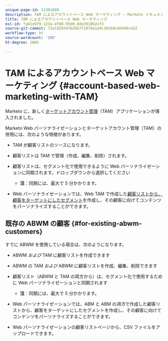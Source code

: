 ```yaml
---
unique-page-id: 11381689
description: TAM によるアカウントベース Web マーケティング — Marketo ドキュメント — 製品ドキュメント
title: TAM によるアカウントベース Web マーケティング
exl-id: fa81e979-123a-4f60-95d0-dde3918b2ef3
source-git-commit: 72e1d29347bd5b77107da1e9c30169cb6490c432
workflow-type: ht
source-wordcount: '195'
ht-degree: 100%

---
```


# TAM によるアカウントベース Web マーケティング {#account-based-web-marketing-with-TAM}

Marketo に、新しく[ターゲットアカウント管理](/help/marketo/product-docs/target-account-management/setup-tam/target-account-management-overview.md)（TAM）アプリケーションが導入されました。

Marketo Web パーソナライゼーションとターゲットアカウント管理（TAM）の併用には、次のような特徴があります。

* TAM が顧客リストのソースになります。
* 顧客リストは TAM で管理（作成、編集、削除）されます。
* 顧客リストは、セグメント化で使用できるように Web パーソナライゼーションに同期されます。ドロップダウンから選択してください

   * **注**：同期には、最大で 5 分かかります。

* Web パーソナライゼーションでは、Web TAM で作成した[顧客リストから、顧客をターゲットにしたセグメント](/help/marketo/product-docs/web-personalization/account-based-web-marketing/create-a-new-account-list.md)を作成し、その顧客に向けてコンテンツをパーソナライズすることができます。

## 既存の ABWM の顧客 {#for-existing-abwm-customers}

すでに ABWM を使用している場合は、次のようになります。

* ABWM _および_ TAM に顧客リストを作成できます
* ABWM の TAM _および_ ABWM に顧客リストを作成、編集、削除できます
* 顧客リスト（ABWM と TAM の両方から）は、セグメント化で使用するために Web パーソナライゼーションと同期されます

   * **注**：同期には、最大で 5 分かかります。

* Web パーソナライゼーションでは、ABM と ABM の&#x200B;_両方_&#x200B;で作成した顧客リストから、顧客をターゲットにしたセグメントを作成し、その顧客に向けてコンテンツをパーソナライズすることができます。
* Web パーソナライゼーションの顧客リストページから、CSV ファイルをアップロードできます。
